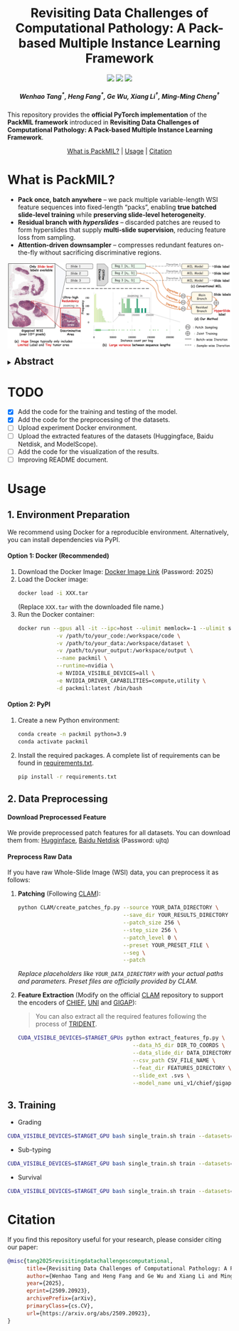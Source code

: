 <h1 align="center"> Revisiting Data Challenges of Computational Pathology: A Pack-based Multiple Instance Learning Framework </h1>

<p align="center">
<a href="https://arxiv.org/pdf/2509.20923"><img src="https://img.shields.io/badge/arXiv-Paper-b31b1b?logo=Arxiv"></a>
<a href=""><img src="https://img.shields.io/badge/HuggingFace-Data-ffd21e?logo=huggingface"></a>
<a href="https://pan.baidu.com/s/1OuiIP3sB68IGZeId4s4K7Q?pwd=ujtq"><img src="https://img.shields.io/badge/百度网盘-数据-06a7ff?logo=baidu"></a>
<!-- <a href=""><img src="https://img.shields.io/badge/知乎-中文讲解-1772f6?logo=zhihu"></a> -->
</p>

<h5 align="center"><em>Wenhao Tang<sup>*</sup>, Heng Fang<sup>*</sup>, Ge Wu, Xiang Li<sup>†</sup>, Ming-Ming Cheng<sup>†</sup> </em></h5>

This repository provides the **official PyTorch implementation** of the **PackMIL framework** introduced in **Revisiting Data Challenges of Computational Pathology: A Pack-based Multiple Instance Learning Framework**.

<p align="center">
  <a href="#what-is-packmil">What is PackMIL?</a> |
  <!-- <a href="#abstract">Abstract</a> | -->
  <a href="#usage">Usage</a> |
  <a href="#citation">Citation</a> 
</p >


# What is PackMIL?
- **Pack once, batch anywhere** – we pack multiple variable-length WSI feature sequences into fixed-length “packs”, enabling **true batched slide-level training** while **preserving slide-level heterogeneity**.
- **Residual branch with _hyperslides_** – discarded patches are reused to form hyperslides that supply **multi-slide supervision**, reducing feature loss from sampling.
- **Attention-driven downsampler** – compresses redundant features on-the-fly without sacrificing discriminative regions.

![](static/intro.png)

<details>
  <summary>
    <b style="font-size: 1.5em;">Abstract</b>
  </summary>

Computational pathology (CPath) digitizes pathology slides into whole slide images (WSIs), enabling analysis for critical healthcare tasks such as cancer diagnosis and prognosis. However, WSIs possess **extremely long sequence lengths** (up to 200K), **significant length variations** (from 200 to 200K), and **limited supervision**. These extreme variations in sequence length lead to high data heterogeneity and redundancy. Conventional methods often compromise on training efficiency and optimization to preserve such heterogeneity under limited supervision. To comprehensively address these challenges, we propose a pack-based MIL framework. It packs multiple sampled, variable-length feature sequences into fixed-length ones, enabling batched training while preserving data heterogeneity. Moreover, we introduce a residual branch that composes discarded features from multiple slides into a *hyperslide* which is trained with tailored labels. It offers multi-slide supervision while mitigating feature loss from sampling. Meanwhile, an attention-driven downsampler is introduced to compress features in both branches to reduce redundancy. By alleviating these challenges, our approach achieves an accuracy improvement of up to 8\% while using only 12\% of the training time in the PANDA(UNI). Extensive experiments demonstrate that focusing data challenges in CPath holds significant potential in the era of foundation models. 
</details>

<!-- # Abstract
Computational pathology (CPath) digitizes pathology slides into whole slide images (WSIs), enabling analysis for critical healthcare tasks such as cancer diagnosis and prognosis. However, WSIs possess **extremely long sequence lengths** (up to 200K), **significant length variations** (from 200 to 200K), and **limited supervision**. These extreme variations in sequence length lead to high data heterogeneity and redundancy. Conventional methods often compromise on training efficiency and optimization to preserve such heterogeneity under limited supervision. To comprehensively address these challenges, we propose a pack-based MIL framework. It packs multiple sampled, variable-length feature sequences into fixed-length ones, enabling batched training while preserving data heterogeneity. Moreover, we introduce a residual branch that composes discarded features from multiple slides into a *hyperslide* which is trained with tailored labels. It offers multi-slide supervision while mitigating feature loss from sampling. Meanwhile, an attention-driven downsampler is introduced to compress features in both branches to reduce redundancy. By alleviating these challenges, our approach achieves an accuracy improvement of up to 8\% while using only 12\% of the training time in the PANDA(UNI). Extensive experiments demonstrate that focusing data challenges in CPath holds significant potential in the era of foundation models.  -->


# TODO

- [x] Add the code for the training and testing of the model.
- [x] Add the code for the preprocessing of the datasets.
- [ ] Upload experiment Docker environment.
- [ ] Upload the extracted features of the datasets (Huggingface, Baidu Netdisk, and ModelScope).
- [ ] Add the code for the visualization of the results.
- [ ] Improving README document.
<!-- - [ ] Improving the code structure. -->



# Usage
## 1. Environment Preparation

We recommend using Docker for a reproducible environment. Alternatively, you can install dependencies via PyPI.

#### Option 1: Docker (Recommended)

1. Download the Docker Image: [Docker Image Link](https://pan.baidu.com/s/1crrTL-9NWp3otkiYw6z8dw?pwd=2025) (Password: 2025)
2. Load the Docker image:
    ```bash
    docker load -i XXX.tar
    ```
    (Replace `XXX.tar` with the downloaded file name.)
3. Run the Docker container:
    ```bash
    docker run --gpus all -it --ipc=host --ulimit memlock=-1 --ulimit stack=67108864\
                -v /path/to/your_code:/workspace/code \
                -v /path/to/your_data:/workspace/dataset \
                -v /path/to/your_output:/workspace/output \
                --name packmil \
                --runtime=nvidia \
                -e NVIDIA_VISIBLE_DEVICES=all \
                -e NVIDIA_DRIVER_CAPABILITIES=compute,utility \
                -d packmil:latest /bin/bash
    ```

#### Option 2: PyPI

1.  Create a new Python environment:
    ```bash
    conda create -n packmil python=3.9
    conda activate packmil
    ```
2.  Install the required packages. 
    A complete list of requirements can be found in [requirements.txt](./requirements.txt).
    ```bash
    pip install -r requirements.txt
    ```

## 2. Data Preprocessing

#### Download Preprocessed Feature

We provide preprocessed patch features for all datasets. You can download them from:
[Hugginface](), [Baidu Netdisk](https://pan.baidu.com/s/1OuiIP3sB68IGZeId4s4K7Q?pwd=ujtq) (Password: ujtq)

#### Preprocess Raw Data

If you have raw Whole-Slide Image (WSI) data, you can preprocess it as follows:

1. **Patching** (Following [CLAM](https://github.com/mahmoodlab/CLAM/)):

    ```bash
    python CLAM/create_patches_fp.py --source YOUR_DATA_DIRECTORY \
                                     --save_dir YOUR_RESULTS_DIRECTORY \
                                     --patch_size 256 \
                                     --step_size 256 \
                                     --patch_level 0 \
                                     --preset YOUR_PRESET_FILE \
                                     --seg \
                                     --patch
    ```
    *Replace placeholders like `YOUR_DATA_DIRECTORY` with your actual paths and parameters. Preset files are officially provided by CLAM.*

2. **Feature Extraction** (Modify on the official [CLAM](https://github.com/mahmoodlab/CLAM/) repository to support the encoders of [CHIEF](https://github.com/hms-dbmi/CHIEF), [UNI](https://github.com/mahmoodlab/UNI) and [GIGAP](https://github.com/prov-gigapath/prov-gigapath)):
   
    > You can also extract all the required features following the process of [TRIDENT](https://github.com/mahmoodlab/TRIDENT).

    ```bash
    CUDA_VISIBLE_DEVICES=$TARGET_GPUs python extract_features_fp.py \
                                        --data_h5_dir DIR_TO_COORDS \
                                        --data_slide_dir DATA_DIRECTORY \
                                        --csv_path CSV_FILE_NAME \
                                        --feat_dir FEATURES_DIRECTORY \
                                        --slide_ext .svs \
                                        --model_name uni_v1/chief/gigap
    ```

<!-- ## 3. Using the Model Independently
``` python
from modules.packmil import DAttentionX 

# Example instantiation
abmilx_model = DAttentionX(
    input_dim=1024,       # Dimension of input features (e.g., from ResNet)
    n_classes=2,          # Number of output classes
    mil_bias=True,
    attn_bias=True,
    n_heads=8             # Number of attention heads; sweep {2, 4, 8, 16} for best performance
)

# For a single bag, shape would be (1, N, D)
# example_features = torch.randn(1, 1000, 1024) # 1 bag, 1000 instances, 1024 feature dimension
# bag_prediction = abmilx_model(example_features) # Output shape: (1, n_classes)
``` -->

## 3. Training

- Grading

```bash
CUDA_VISIBLE_DEVICES=$TARGET_GPU bash single_train.sh train --datasets=panda --project=your_project --dataset_root=/path/to/your/dataset -c=../config/feat_pack_panda.yaml --title={fm}_panda_abmil_bs128_packdual40_lr10 --csv_path=/path/to/your/label --model=abmil --log_iter=100 --output_path=/path/to/your/output/ --batch_size=128 --token_dropout=0.4 --input_dim=feat_dim --wandb
```

- Sub-typing

```bash
CUDA_VISIBLE_DEVICES=$TARGET_GPU bash single_train.sh train --datasets=brca --project=your_project --dataset_root=/path/to/your/dataset -c=../config/feat_pack_brca.yaml --title={fm}_brca_abmil_bs32_packdual60_dsr4_lr05 --csv_path=/path/to/your/label --model=abmil --log_iter=10 --output_path=/path/to/your/output/ --batch_size=32 --token_dropout=0.5 --input_dim=feat_dim --wandb
```

- Survival

```bash
CUDA_VISIBLE_DEVICES=$TARGET_GPU bash single_train.sh train --datasets=surv_{dataset} --project=your_project --dataset_root=/path/to/your/dataset -c=../config/feat_surv.yaml --title=surv_{fm}_brca_abmil_bs32_packdual50_dsr4_lr05 --csv_path=/path/to/your/survival_label --model=abmil --log_iter=10 --output_path=/path/to/your/output/ --batch_size=32 --token_dropout=0.5 --input_dim=feat_dim --wandb
```

<!-- ## Packed You Model -->


# Citation
If you find this repository useful for your research, please consider citing our paper:

```bibtex
@misc{tang2025revisitingdatachallengescomputational,
      title={Revisiting Data Challenges of Computational Pathology: A Pack-based Multiple Instance Learning Framework}, 
      author={Wenhao Tang and Heng Fang and Ge Wu and Xiang Li and Ming-Ming Cheng},
      year={2025},
      eprint={2509.20923},
      archivePrefix={arXiv},
      primaryClass={cs.CV},
      url={https://arxiv.org/abs/2509.20923}, 
}
```